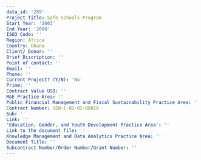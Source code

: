 ```yaml
---
data_id: '289'
Project Title: Safe Schools Program
Start Year: '2003'
End Year: '2008'
ISO3 Code: ''
Region: Africa
Country: Ghana
Client/ Donor: ''
Brief Discription: ''
Point of contact: ''
Email: ''
Phone: ''
Current Project? (Y/N): 'No'
Prime: ''
Contract Value USD: ''
M&E Practice Area: ''
Public Financial Management and Fiscal Sustainability Practice Area: ''
Contract Number: GEW-I-02-02-00019
Sub: ''
Link: ''
'Education, Gender, and Youth Development Practice Area': ''
Link to the document file: ''
Knowledge Management and Data Analytics Practice Area: ''
Document Title: ''
Subcontract Number/Order Number/Grant Number: ''
---
```

